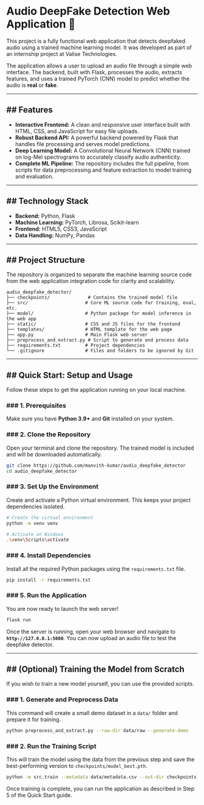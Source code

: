 # Audio DeepFake Detection Web Application 🚀

This project is a fully functional web application that detects deepfaked audio using a trained machine learning model. It was developed as part of an internship project at Valise Technologies.

The application allows a user to upload an audio file through a simple web interface. The backend, built with Flask, processes the audio, extracts features, and uses a trained PyTorch (CNN) model to predict whether the audio is **real** or **fake**.

-----

## \#\# Features

  - **Interactive Frontend:** A clean and responsive user interface built with HTML, CSS, and JavaScript for easy file uploads.
  - **Robust Backend API:** A powerful backend powered by Flask that handles file processing and serves model predictions.
  - **Deep Learning Model:** A Convolutional Neural Network (CNN) trained on log-Mel spectrograms to accurately classify audio authenticity.
  - **Complete ML Pipeline:** The repository includes the full pipeline, from scripts for data preprocessing and feature extraction to model training and evaluation.

-----

## \#\# Technology Stack

  * **Backend:** Python, Flask
  * **Machine Learning:** PyTorch, Librosa, Scikit-learn
  * **Frontend:** HTML5, CSS3, JavaScript
  * **Data Handling:** NumPy, Pandas

-----

## \#\# Project Structure

The repository is organized to separate the machine learning source code from the web application integration code for clarity and scalability.

```
audio_deepfake_detector/
├── checkpoints/              # Contains the trained model file
├── src/                     # Core ML source code for training, eval, etc.
├── model/                   # Python package for model inference in the web app
├── static/                  # CSS and JS files for the frontend
├── templates/               # HTML template for the web page
├── app.py                   # Main Flask web server
├── preprocess_and_extract.py # Script to generate and process data
├── requirements.txt         # Project dependencies
└── .gitignore               # Files and folders to be ignored by Git
```

-----

## \#\# Quick Start: Setup and Usage

Follow these steps to get the application running on your local machine.

### \#\#\# 1. Prerequisites

Make sure you have **Python 3.9+** and **Git** installed on your system.

### \#\#\# 2. Clone the Repository

Open your terminal and clone the repository. The trained model is included and will be downloaded automatically.

```bash
git clone https://github.com/manvith-kumar/audio_deepfake_detector
cd audio_deepfake_detector
```

### \#\#\# 3. Set Up the Environment

Create and activate a Python virtual environment. This keeps your project dependencies isolated.

```bash
# Create the virtual environment
python -m venv venv

# Activate on Windows
.\venv\Scripts\activate
```

### \#\#\# 4. Install Dependencies

Install all the required Python packages using the `requirements.txt` file.

```bash
pip install -r requirements.txt
```

### \#\#\# 5. Run the Application

You are now ready to launch the web server\!

```bash
flask run
```

Once the server is running, open your web browser and navigate to **`http://127.0.0.1:5000`**. You can now upload an audio file to test the deepfake detector.

-----

## \#\# (Optional) Training the Model from Scratch

If you wish to train a new model yourself, you can use the provided scripts.

### \#\#\# 1. Generate and Preprocess Data

This command will create a small demo dataset in a `data/` folder and prepare it for training.

```bash
python preprocess_and_extract.py --raw-dir data/raw --generate-demo
```

### \#\#\# 2. Run the Training Script

This will train the model using the data from the previous step and save the best-performing version to `checkpoints/model_best.pth`.

```bash
python -m src.train --metadata data/metadata.csv --out-dir checkpoints
```

Once training is complete, you can run the application as described in Step 5 of the Quick Start guide.
